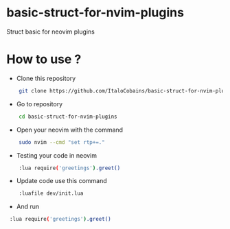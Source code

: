 # basic-struct-for-nvim-plugins
Struct basic for neovim plugins

# How to use ?

- Clone this repository
```bash
    git clone https://github.com/ItaloCobains/basic-struct-for-nvim-plugins
```

- Go to repository
```bash
    cd basic-struct-for-nvim-plugins
```

- Open your neovim with the command
```bash
    sudo nvim --cmd "set rtp+=."
```

- Testing your code in neovim

```bash
    :lua require('greetings').greet()
```

- Update code use this command
```bash
    :luafile dev/init.lua
```

- And run

```bash
 :lua require('greetings').greet()
```
